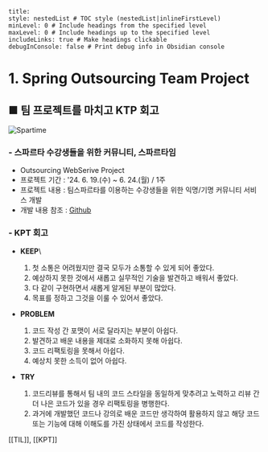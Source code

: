```table-of-contents
title: 
style: nestedList # TOC style (nestedList|inlineFirstLevel)
minLevel: 0 # Include headings from the specified level
maxLevel: 0 # Include headings up to the specified level
includeLinks: true # Make headings clickable
debugInConsole: false # Print debug info in Obsidian console
```

# 1. Spring Outsourcing Team Project
## ■ 팀 프로젝트를 마치고 KTP 회고

![Spartime](https://github.com/Spartime/Spartime/assets/154594004/4c8d2413-9bc7-4273-bfa2-e9077fb54b37)
### - 스파르타 수강생들을 위한 커뮤니티, 스파르타임
- Outsourcing WebSerive Project
- 프로젝트 기간 : '24. 6. 19.(수) ~ 6. 24.(월) / 1주
- 프로젝트 내용 : 팀스파르타를 이용하는 수강생들을 위한 익명/기명 커뮤니티 서비스 개발
- 개발 내용 참조 : [Github](https://github.com/Spartime/Spartime)

### - KPT 회고
- **KEEP**\
	1. 첫 소통은 어려웠지만 결국 모두가 소통할 수 있게 되어 좋았다.
	2. 예상하지 못한 것에서 새롭고 실무적인 기술을 발견하고 배워서 좋았다.
	3. 다 같이 구현하면서 새롭게 알게된 부분이 많았다.
	4. 목표를 정하고 그것을 이룰 수 있어서 좋았다.
	   
- **PROBLEM**
     1. 코드 작성 간 포맷이 서로 달라지는 부분이 아쉽다.
     2. 발견하고 배운 내용을 제대로 소화하지 못해 아쉽다.
     3. 코드 리팩토링을 못해서 아쉽다.
     4. 예상치 못한 소득이 없어 아쉽다.
	     
- **TRY**
    1. 코드리뷰를 통해서 팀 내의 코드 스타일을 동일하게 맞추려고 노력하고 리뷰 간 더 나은 코드가 있을 경우 리팩토링을 병행한다.
    2. 과거에 개발했던 코드나 강의로 배운 코드만 생각하여 활용하지 않고 해당 코드 또는 기능에 대해 이해도를 가진 상태에서 코드를 작성한다.




[[TIL]], [[KPT]]
